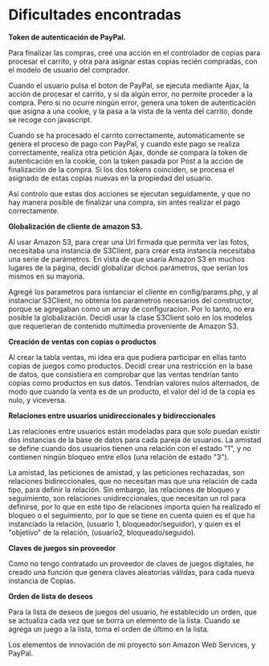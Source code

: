 # Dificultades encontradas

**Token de autenticación de PayPal.**

Para finalizar las compras, creé una acción en el controlador de copias para procesar el carrito, y otra para asignar estas copias recién compradas, con el modelo de usuario del comprador.

Cuando el usuario pulsa el boton de PayPal, se ejecuta mediante Ajax, la acción de procesar el carrito, y si da algún error, no permite proceder a la compra. Pero si no ocurre ningún error, genera una token de autenticación que asigna a una cookie, y la pasa a la vista de la venta del carrito, donde se recoge con javascript.

Cuando se ha procesado el carrito correctamente, automaticamente se genera el proceso de pago con PayPal, y cuando este pago se realiza correctamente, realiza otra petición Ajax, donde se compara la token de autenticación en la cookie, con la token pasada por Post a la acción de finalización de la compra. Si los dos tokens coinciden, se procesa el asignado de estas copias nuevas en la propiedad del usuario.

Así controlo que estas dos acciones se ejecutan seguidamente, y que no hay manera posible de finalizar una compra, sin antes realizar el pago correctamente.


**Globalización de cliente de amazon S3.**

Al usar Amazon S3, para crear una Url firmada que permita ver las fotos, necesitaba una instancia de S3Client, para crear esta instancia necesitaba una serie de parámetros. En vista de que usaría Amazon S3 en muchos lugares de la página, decidí globalizar dichos parámetros, que serían los mismos en su mayoría.

Agregé los parametros para isntanciar el cliente en config/params.php, y al instanciar S3Client, no obtenia los parametros necesarios del constructor, porque se agregaban como un array de configuracion. Por lo tanto, no era posible la globalización. Decidí usar la clase S3Client solo en los modelos que requerieran de contenido multimedia proveniente de Amazon S3.


**Creación de ventas con copias o productos**

Al crear la tabla ventas, mi idea era que pudiera participar en ellas tanto copias de juegos como productos. Decidí crear una restricción en la base de datos, que consistiera en comprobar que las ventas tendrían tanto copias como productos en sus datos. Tendrían valores nulos alternados, de modo que cuando la venta es de un producto, el valor del id de la copia es nulo, y viceversa.


**Relaciones entre usuarios unidireccionales y bidireccionales**

Las relaciones entre usuarios están modeladas para que solo puedan existir dos instancias de la base de datos para cada pareja de usuarios. La amistad se define cuando dos usuarios tienen una relación con el estado "1", y no contienen ningún bloqueo entre ellos (una relación de estado "3").

La amistad, las peticiones de amistad, y las peticiones rechazadas, son relaciones bidireccionales, que no necesitan mas que una relación de cada tipo, para definir la relación. Sin embargo, las relaciones de bloqueo y seguimiento, son relaciones unidireccionales, que necesitan un rol para definirse, por lo que en este tipo de relaciones importa quien ha realizado el bloqueo o el seguimiento, por lo que se tiene en cuenta quien es el que ha instanciado la relación, (usuario 1, bloqueador/seguidor), y quien es el "objetivo" de la relación, (usuario2, bloqueado/seguido).


**Claves de juegos sin proveedor**

Como no tengo contratado un proveedor de claves de juegos digitales, he creado una función que genera claves aleatorias válidas, para cada nueva instancia de Copias.


**Orden de lista de deseos**

Para la lista de deseos de juegos del usuario, he establecido un orden, que se actualiza cada vez que se borra un elemento de la lista. Cuando se agrega un juego a la lista, toma el orden de último en la lista.


Los elementos de innovación de mi proyecto son Amazon Web Services, y PayPal.
